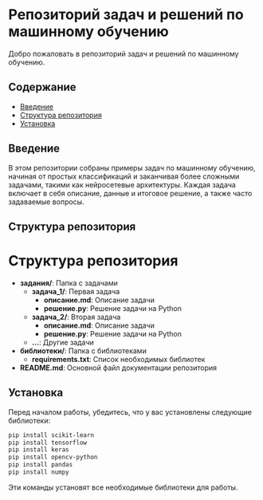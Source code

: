 # Репозиторий задач и решений по машинному обучению

Добро пожаловать в репозиторий задач и решений по машинному обучению.

## Содержание

- [Введение](#введение)
- [Структура репозитория](#структура-репозитория)
- [Установка](#установка)

## Введение

В этом репозитории собраны примеры задач по машинному обучению, начиная от простых классификаций и заканчивая более сложными задачами, такими как нейросетевые архитектуры. Каждая задача включает в себя описание, данные и итоговое решение, а также часто задаваемые вопросы.

## Структура репозитория

# Структура репозитория

- **задания/**: Папка с задачами
  - **задача_1/**: Первая задача
    - **описание.md**: Описание задачи
    - **решение.py**: Решение задачи на Python
  - **задача_2/**: Вторая задача
    - **описание.md**: Описание задачи
    - **решение.py**: Решение задачи на Python
  - **...**: Другие задачи
- **библиотеки/**: Папка с библиотеками
  - **requirements.txt**: Список необходимых библиотек
- **README.md**: Основной файл документации репозитория



## Установка
Перед началом работы, убедитесь, что у вас установлены следующие библиотеки:
```bash
pip install scikit-learn
pip install tensorflow
pip install keras
pip install opencv-python
pip install pandas
pip install numpy

```
Эти команды установят все необходимые библиотеки для работы.

